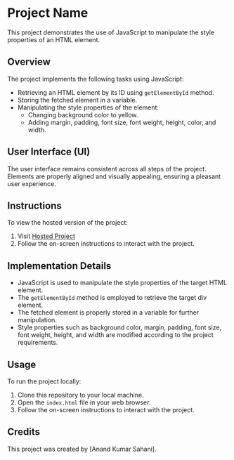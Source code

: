 # Project Name

This project demonstrates the use of JavaScript to manipulate the style properties of an HTML element.

## Overview

The project implements the following tasks using JavaScript:
- Retrieving an HTML element by its ID using `getElementById` method.
- Storing the fetched element in a variable.
- Manipulating the style properties of the element:
  - Changing background color to yellow.
  - Adding margin, padding, font size, font weight, height, color, and width.

## User Interface (UI)

The user interface remains consistent across all steps of the project. Elements are properly aligned and visually appealing, ensuring a pleasant user experience.

## Instructions

To view the hosted version of the project:
1. Visit [Hosted Project](https://anand13081995.github.io/DOM_Project_1/)
2. Follow the on-screen instructions to interact with the project.

## Implementation Details

- JavaScript is used to manipulate the style properties of the target HTML element.
- The `getElementById` method is employed to retrieve the target div element.
- The fetched element is properly stored in a variable for further manipulation.
- Style properties such as background color, margin, padding, font size, font weight, height, and width are modified according to the project requirements.

## Usage

To run the project locally:
1. Clone this repository to your local machine.
2. Open the `index.html` file in your web browser.
3. Follow the on-screen instructions to interact with the project.

## Credits

This project was created by [Anand Kumar Sahani].